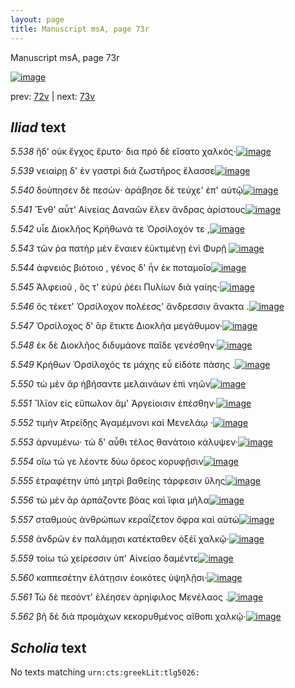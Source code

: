 ```yaml
---
layout: page
title: Manuscript msA, page 73r
---
```


Manuscript msA, page 73r

[![image](http://www.homermultitext.org/iipsrv?OBJ=IIP,1.0&FIF=/project/homer/pyramidal/deepzoom/hmt/vaimg/2017a/VA073RN_0074.tif&WID=100&CVT=JPEG)](http://www.homermultitext.org/ict2/?urn=urn:cite2:hmt:vaimg.2017a:VA073RN_0074)

prev:  [72v](../72v/) | next:  [73v](../73v/)

## *Iliad* text

*5.538* <a id="5.538"/> ἥδ' οὐκ ἔγχος ἔρυτο· δια πρό δὲ εἴσατο χαλκός·[![image](http://www.homermultitext.org/iipsrv?OBJ=IIP,1.0&FIF=/project/homer/pyramidal/deepzoom/hmt/vaimg/2017a/VA073RN_0074.tif&RGN=0.182,0.2239,0.318,0.0316&WID=1000&CVT=JPEG)](http://www.homermultitext.org/ict2/?urn=urn:cite2:hmt:vaimg.2017a:VA073RN_0074@0.182,0.2239,0.318,0.0316)

*5.539* <a id="5.539"/> νειαίρῃ δ' ἐν γαστρὶ διά ζωστῆρος ἔλασσε[![image](http://www.homermultitext.org/iipsrv?OBJ=IIP,1.0&FIF=/project/homer/pyramidal/deepzoom/hmt/vaimg/2017a/VA073RN_0074.tif&RGN=0.18,0.2404,0.278,0.0316&WID=1000&CVT=JPEG)](http://www.homermultitext.org/ict2/?urn=urn:cite2:hmt:vaimg.2017a:VA073RN_0074@0.18,0.2404,0.278,0.0316)

*5.540* <a id="5.540"/> δούπησεν δὲ πεσὼν· ἀράβησε δὲ τεύχε' ἐπ' αὐτῷ[![image](http://www.homermultitext.org/iipsrv?OBJ=IIP,1.0&FIF=/project/homer/pyramidal/deepzoom/hmt/vaimg/2017a/VA073RN_0074.tif&RGN=0.174,0.2562,0.33,0.0316&WID=1000&CVT=JPEG)](http://www.homermultitext.org/ict2/?urn=urn:cite2:hmt:vaimg.2017a:VA073RN_0074@0.174,0.2562,0.33,0.0316)

*5.541* <a id="5.541"/> Ἔνθ' αὖτ' Αἰνείας 					 Δαναῶν ἕλεν ἄνδρας ἀρίστους[![image](http://www.homermultitext.org/iipsrv?OBJ=IIP,1.0&FIF=/project/homer/pyramidal/deepzoom/hmt/vaimg/2017a/VA073RN_0074.tif&RGN=0.171,0.272,0.339,0.0346&WID=1000&CVT=JPEG)](http://www.homermultitext.org/ict2/?urn=urn:cite2:hmt:vaimg.2017a:VA073RN_0074@0.171,0.272,0.339,0.0346)

*5.542* <a id="5.542"/> υἷε Διοκλῆος 					 Κρήθωνά τε Ὀρσίλοχόν τε ,[![image](http://www.homermultitext.org/iipsrv?OBJ=IIP,1.0&FIF=/project/homer/pyramidal/deepzoom/hmt/vaimg/2017a/VA073RN_0074.tif&RGN=0.176,0.2923,0.294,0.0316&WID=1000&CVT=JPEG)](http://www.homermultitext.org/ict2/?urn=urn:cite2:hmt:vaimg.2017a:VA073RN_0074@0.176,0.2923,0.294,0.0316)

*5.543* <a id="5.543"/> τῶν ῥα πατὴρ μὲν ἔναιεν ἐϋκτιμένῃ ἐνὶ Φυρῇ 				[![image](http://www.homermultitext.org/iipsrv?OBJ=IIP,1.0&FIF=/project/homer/pyramidal/deepzoom/hmt/vaimg/2017a/VA073RN_0074.tif&RGN=0.174,0.311,0.339,0.0316&WID=1000&CVT=JPEG)](http://www.homermultitext.org/ict2/?urn=urn:cite2:hmt:vaimg.2017a:VA073RN_0074@0.174,0.311,0.339,0.0316)

*5.544* <a id="5.544"/> ἀφνειὸς βιότοιο , γένος δ' ἦν ἐκ ποταμοῖο[![image](http://www.homermultitext.org/iipsrv?OBJ=IIP,1.0&FIF=/project/homer/pyramidal/deepzoom/hmt/vaimg/2017a/VA073RN_0074.tif&RGN=0.177,0.3283,0.283,0.0301&WID=1000&CVT=JPEG)](http://www.homermultitext.org/ict2/?urn=urn:cite2:hmt:vaimg.2017a:VA073RN_0074@0.177,0.3283,0.283,0.0301)

*5.545* <a id="5.545"/> Ἀλφειοῦ , ὅς τ' εὐρύ 					ῥέει Πυλίων διὰ γαίης·[![image](http://www.homermultitext.org/iipsrv?OBJ=IIP,1.0&FIF=/project/homer/pyramidal/deepzoom/hmt/vaimg/2017a/VA073RN_0074.tif&RGN=0.173,0.3456,0.3,0.0301&WID=1000&CVT=JPEG)](http://www.homermultitext.org/ict2/?urn=urn:cite2:hmt:vaimg.2017a:VA073RN_0074@0.173,0.3456,0.3,0.0301)

*5.546* <a id="5.546"/> ὃς τέκετ' Ὀρσίλοχον 					πολέεσς' ἄνδρεσσιν ἄνακτα .[![image](http://www.homermultitext.org/iipsrv?OBJ=IIP,1.0&FIF=/project/homer/pyramidal/deepzoom/hmt/vaimg/2017a/VA073RN_0074.tif&RGN=0.176,0.3651,0.343,0.0301&WID=1000&CVT=JPEG)](http://www.homermultitext.org/ict2/?urn=urn:cite2:hmt:vaimg.2017a:VA073RN_0074@0.176,0.3651,0.343,0.0301)

*5.547* <a id="5.547"/> Ὀρσίλοχος δ' ἂρ ἔτικτε 						 Διοκλῆα μεγάθυμον·[![image](http://www.homermultitext.org/iipsrv?OBJ=IIP,1.0&FIF=/project/homer/pyramidal/deepzoom/hmt/vaimg/2017a/VA073RN_0074.tif&RGN=0.174,0.3847,0.315,0.0301&WID=1000&CVT=JPEG)](http://www.homermultitext.org/ict2/?urn=urn:cite2:hmt:vaimg.2017a:VA073RN_0074@0.174,0.3847,0.315,0.0301)

*5.548* <a id="5.548"/> ἐκ δὲ Διοκλῆος 					διδυμάονε παῖδε γενέσθην·[![image](http://www.homermultitext.org/iipsrv?OBJ=IIP,1.0&FIF=/project/homer/pyramidal/deepzoom/hmt/vaimg/2017a/VA073RN_0074.tif&RGN=0.177,0.4012,0.315,0.0301&WID=1000&CVT=JPEG)](http://www.homermultitext.org/ict2/?urn=urn:cite2:hmt:vaimg.2017a:VA073RN_0074@0.177,0.4012,0.315,0.0301)

*5.549* <a id="5.549"/> Κρήθων 					 Ὀρσίλοχός τε μάχης εὖ εἰδότε 					πάσης .[![image](http://www.homermultitext.org/iipsrv?OBJ=IIP,1.0&FIF=/project/homer/pyramidal/deepzoom/hmt/vaimg/2017a/VA073RN_0074.tif&RGN=0.174,0.4192,0.315,0.0301&WID=1000&CVT=JPEG)](http://www.homermultitext.org/ict2/?urn=urn:cite2:hmt:vaimg.2017a:VA073RN_0074@0.174,0.4192,0.315,0.0301)

*5.550* <a id="5.550"/> τὼ μὲν ἄρ ἡβήσαντε μελαινάων ἐπὶ νηῶν[![image](http://www.homermultitext.org/iipsrv?OBJ=IIP,1.0&FIF=/project/homer/pyramidal/deepzoom/hmt/vaimg/2017a/VA073RN_0074.tif&RGN=0.161,0.4365,0.315,0.0301&WID=1000&CVT=JPEG)](http://www.homermultitext.org/ict2/?urn=urn:cite2:hmt:vaimg.2017a:VA073RN_0074@0.161,0.4365,0.315,0.0301)

*5.551* <a id="5.551"/> Ἴλϊον εἰς εὔπωλον 					ἅμ' Ἀργείοισιν ἑπέσθην·[![image](http://www.homermultitext.org/iipsrv?OBJ=IIP,1.0&FIF=/project/homer/pyramidal/deepzoom/hmt/vaimg/2017a/VA073RN_0074.tif&RGN=0.174,0.4538,0.298,0.0301&WID=1000&CVT=JPEG)](http://www.homermultitext.org/ict2/?urn=urn:cite2:hmt:vaimg.2017a:VA073RN_0074@0.174,0.4538,0.298,0.0301)

*5.552* <a id="5.552"/> τιμὴν Ἀτρείδῃς 					 Ἀγαμέμνονι καὶ Μενελάῳ ·[![image](http://www.homermultitext.org/iipsrv?OBJ=IIP,1.0&FIF=/project/homer/pyramidal/deepzoom/hmt/vaimg/2017a/VA073RN_0074.tif&RGN=0.176,0.4726,0.324,0.0301&WID=1000&CVT=JPEG)](http://www.homermultitext.org/ict2/?urn=urn:cite2:hmt:vaimg.2017a:VA073RN_0074@0.176,0.4726,0.324,0.0301)

*5.553* <a id="5.553"/> ἀρνυμένω· τώ δ' αὖθι τέλος θανάτοιο κάλυψεν·[![image](http://www.homermultitext.org/iipsrv?OBJ=IIP,1.0&FIF=/project/homer/pyramidal/deepzoom/hmt/vaimg/2017a/VA073RN_0074.tif&RGN=0.174,0.4891,0.34,0.0301&WID=1000&CVT=JPEG)](http://www.homermultitext.org/ict2/?urn=urn:cite2:hmt:vaimg.2017a:VA073RN_0074@0.174,0.4891,0.34,0.0301)

*5.554* <a id="5.554"/> οἵω τώ γε λέοντε δύω ὄρεος κορυφῇσιν[![image](http://www.homermultitext.org/iipsrv?OBJ=IIP,1.0&FIF=/project/homer/pyramidal/deepzoom/hmt/vaimg/2017a/VA073RN_0074.tif&RGN=0.17,0.5094,0.289,0.0301&WID=1000&CVT=JPEG)](http://www.homermultitext.org/ict2/?urn=urn:cite2:hmt:vaimg.2017a:VA073RN_0074@0.17,0.5094,0.289,0.0301)

*5.555* <a id="5.555"/> ἐτραφέτην ὑπὸ μητρὶ βαθείης τάρφεσιν ὕλης[![image](http://www.homermultitext.org/iipsrv?OBJ=IIP,1.0&FIF=/project/homer/pyramidal/deepzoom/hmt/vaimg/2017a/VA073RN_0074.tif&RGN=0.175,0.5259,0.341,0.0301&WID=1000&CVT=JPEG)](http://www.homermultitext.org/ict2/?urn=urn:cite2:hmt:vaimg.2017a:VA073RN_0074@0.175,0.5259,0.341,0.0301)

*5.556* <a id="5.556"/> τὼ μὲν ἂρ ἁρπάζοντε βόας καὶ ἴφια μῆλα[![image](http://www.homermultitext.org/iipsrv?OBJ=IIP,1.0&FIF=/project/homer/pyramidal/deepzoom/hmt/vaimg/2017a/VA073RN_0074.tif&RGN=0.172,0.544,0.317,0.0301&WID=1000&CVT=JPEG)](http://www.homermultitext.org/ict2/?urn=urn:cite2:hmt:vaimg.2017a:VA073RN_0074@0.172,0.544,0.317,0.0301)

*5.557* <a id="5.557"/> σταθμοὺς ἀνθρώπων κεραΐζετον ὄφρα καὶ αὐτώ[![image](http://www.homermultitext.org/iipsrv?OBJ=IIP,1.0&FIF=/project/homer/pyramidal/deepzoom/hmt/vaimg/2017a/VA073RN_0074.tif&RGN=0.175,0.5605,0.335,0.0301&WID=1000&CVT=JPEG)](http://www.homermultitext.org/ict2/?urn=urn:cite2:hmt:vaimg.2017a:VA073RN_0074@0.175,0.5605,0.335,0.0301)

*5.558* <a id="5.558"/> ἀνδρῶν ἐν παλάμῃσι κατέκταθεν ὀξέϊ χαλκῷ·[![image](http://www.homermultitext.org/iipsrv?OBJ=IIP,1.0&FIF=/project/homer/pyramidal/deepzoom/hmt/vaimg/2017a/VA073RN_0074.tif&RGN=0.175,0.58,0.347,0.0361&WID=1000&CVT=JPEG)](http://www.homermultitext.org/ict2/?urn=urn:cite2:hmt:vaimg.2017a:VA073RN_0074@0.175,0.58,0.347,0.0361)

*5.559* <a id="5.559"/> τοίω τώ χείρεσσιν ὑπ' Αἰνείαο δαμέντε[![image](http://www.homermultitext.org/iipsrv?OBJ=IIP,1.0&FIF=/project/homer/pyramidal/deepzoom/hmt/vaimg/2017a/VA073RN_0074.tif&RGN=0.166,0.5988,0.3,0.0316&WID=1000&CVT=JPEG)](http://www.homermultitext.org/ict2/?urn=urn:cite2:hmt:vaimg.2017a:VA073RN_0074@0.166,0.5988,0.3,0.0316)

*5.560* <a id="5.560"/> καππεσέτην ἐλάτῃσιν ἐοικότες ὑψηλῇσι·[![image](http://www.homermultitext.org/iipsrv?OBJ=IIP,1.0&FIF=/project/homer/pyramidal/deepzoom/hmt/vaimg/2017a/VA073RN_0074.tif&RGN=0.174,0.6146,0.332,0.0323&WID=1000&CVT=JPEG)](http://www.homermultitext.org/ict2/?urn=urn:cite2:hmt:vaimg.2017a:VA073RN_0074@0.174,0.6146,0.332,0.0323)

*5.561* <a id="5.561"/> Τώ δὲ πεσόντ' ἐλέησεν ἀρηίφιλος Μενέλαος .[![image](http://www.homermultitext.org/iipsrv?OBJ=IIP,1.0&FIF=/project/homer/pyramidal/deepzoom/hmt/vaimg/2017a/VA073RN_0074.tif&RGN=0.171,0.6319,0.341,0.0278&WID=1000&CVT=JPEG)](http://www.homermultitext.org/ict2/?urn=urn:cite2:hmt:vaimg.2017a:VA073RN_0074@0.171,0.6319,0.341,0.0278)

*5.562* <a id="5.562"/> βῆ δέ διὰ προμάχων κεκορυθμένος αἴθοπι χαλκῷ·[![image](http://www.homermultitext.org/iipsrv?OBJ=IIP,1.0&FIF=/project/homer/pyramidal/deepzoom/hmt/vaimg/2017a/VA073RN_0074.tif&RGN=0.174,0.6514,0.378,0.0301&WID=1000&CVT=JPEG)](http://www.homermultitext.org/ict2/?urn=urn:cite2:hmt:vaimg.2017a:VA073RN_0074@0.174,0.6514,0.378,0.0301)

## *Scholia* text

No texts matching `urn:cts:greekLit:tlg5026:`